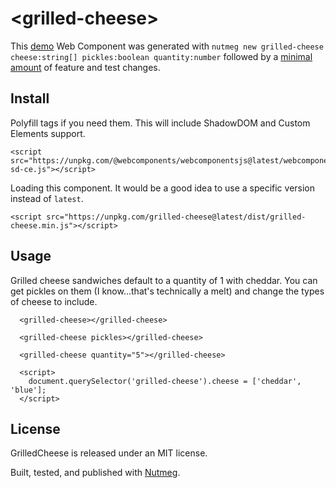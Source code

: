 &lt;grilled-cheese&gt;
====

This [demo](https://codepen.io/abrahamwilliams/pen/rGwrvr) Web Component was generated with `nutmeg new grilled-cheese cheese:string[] pickles:boolean quantity:number` followed by a [minimal amount](https://github.com/abraham/nutmeg-grilled-cheese/commit/375dfb0629526cfec6ecddd27e2cf14b33b5a191) of feature and test changes.

Install
----

Polyfill tags if you need them. This will include ShadowDOM and Custom Elements support.

```
<script src="https://unpkg.com/@webcomponents/webcomponentsjs@latest/webcomponents-sd-ce.js"></script>
```

Loading this component. It would be a good idea to use a specific version instead of `latest`.

```
<script src="https://unpkg.com/grilled-cheese@latest/dist/grilled-cheese.min.js"></script>
```

Usage
----

Grilled cheese sandwiches default to a quantity of 1 with cheddar. You can get pickles on them (I know...that's technically a melt) and change the types of cheese to include.

```
  <grilled-cheese></grilled-cheese>

  <grilled-cheese pickles></grilled-cheese>

  <grilled-cheese quantity="5"></grilled-cheese>

  <script>
    document.querySelector('grilled-cheese').cheese = ['cheddar', 'blue'];
  </script>
```

License
----

GrilledCheese is released under an MIT license.

Built, tested, and published with [Nutmeg](https://nutmeg.tools).
